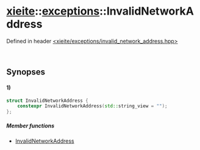 # [xieite](../../xieite.md)\:\:[exceptions](../../exceptions.md)\:\:InvalidNetworkAddress
Defined in header [<xieite/exceptions/invalid_network_address.hpp>](../../../include/xieite/exceptions/invalid_network_address.hpp)

&nbsp;

## Synopses
#### 1)
```cpp
struct InvalidNetworkAddress {
    constexpr InvalidNetworkAddress(std::string_view = "");
};
```
##### Member functions
- [InvalidNetworkAddress](./structures/invalid_network_address/1/operators/constructor.md)
